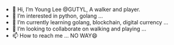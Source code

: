 - 👋 Hi, I’m Young Lee @GUTYL, A walker and player.
- 👀 I’m interested in python, golang ...
- 🌱 I’m currently learning golang, blockchain, digital currency ...
- 💞️ I’m looking to collaborate on walking and playing ...
- 📫 How to reach me ... NO WAY😄

<!---
GUTYL/GUTYL is a ✨ special ✨ repository because its `README.md` (this file) appears on your GitHub profile.
You can click the Preview link to take a look at your changes.
--->
